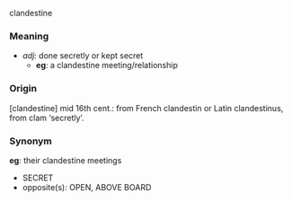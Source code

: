 clandestine
### Meaning
+ _adj_: done secretly or kept secret
	+ __eg__:  a clandestine meeting/relationship

### Origin

[clandestine] mid 16th cent.: from French clandestin or Latin clandestinus, from clam ‘secretly’.

### Synonym

__eg__: their clandestine meetings

+ SECRET
+ opposite(s): OPEN, ABOVE BOARD



